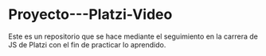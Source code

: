 # Proyecto---Platzi-Video
Este es un repositorio que se hace mediante el seguimiento en la carrera de JS de Platzi con el fin de practicar lo aprendido.
